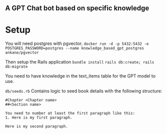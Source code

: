 ## A GPT Chat bot based on specific knowledge

# Setup
You will need postgres with pgvector.
`docker run -d -p 5432:5432 -e POSTGRES_PASSWORD=postgres --name knowledge_based_gpt_postgres ankane/pgvector`

Then setup the Rails application
`bundle install`
`rails db:create; rails db:migrate`

You need to have knowledge in the text_items table for the GPT model to use.

`db/seeds.rb` Contains logic to seed book details with the following structure:
```
#Chapter <Chapter name>
##<Section name>

You need to number at least the first paragraph like this:
1. Here is my first paragraph.

Here is my second paragraph.
```
